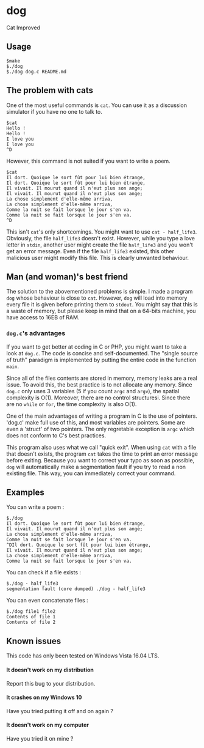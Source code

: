 # dog
Cat Improved
## Usage

    $make
    $./dog
    $./dog dog.c README.md

## The problem with cats

One of the most useful commands is `cat`. You can use it as a discussion simulator if you have no one to talk to.

    $cat
    Hello !
    Hello !
    I love you
    I love you
    ^D

However, this command is not suited if you want to write a poem.

    $cat
    Il dort. Quoique le sort fût pour lui bien étrange,
    Il dort. Quoique le sort fût pour lui bien étrange,
    Il vivait. Il mourut quand il n'eut plus son ange;
    Il vivait. Il mourut quand il n'eut plus son ange;
    La chose simplement d'elle-même arriva,
    La chose simplement d'elle-même arriva,
    Comme la nuit se fait lorsque le jour s'en va.
    Comme la nuit se fait lorsque le jour s'en va.
    ^D

This isn't `cat`'s only shortcomings. You might want to use `cat - half_life3`. Obviously, the file `half_life3` doesn't exist. However, while you type a love letter in `stdin`, another user might create the file `half_life3` and you won't get an error message. Even if the file `half_life3` existed, this other malicious user might modify this file. This is clearly unwanted behaviour.

## Man (and woman)'s best friend

The solution to the abovementioned problems is simple. I made a program `dog` whose behaviour is close to `cat`. However, `dog` will load into memory every file it is given before printing them to `stdout`. You might say that this is a waste of memory, but please keep in mind that on a 64-bits machine, you have access to 16EB of RAM.


### `dog.c`'s advantages

If you want to get better at coding in C or PHP, you might want to take a look at `dog.c`. The code is concise and self-documented. The "single source of truth" paradigm is implemented by putting the entire code in the function `main`.

Since all of the files contents are stored in memory, memory leaks are a real issue. To avoid this, the best practice is to not allocate any memory. Since `dog.c` only uses 3 variables (5 if you count `argc` and `argv`), the spatial complexity is O(1). Moreover, there are no control structuresi. Since there are no `while` or `for`, the time complexity is also O(1).

One of the main advantages of writing a program in C is the use of pointers. 'dog.c' make full use of this, and most variables are pointers. Some are even a 'struct' of two pointers. The only regretable exception is `argc` which does not conform to C's best practices.

This program also uses what we call "quick exit". When using `cat` with a file that doesn't exists, the program `cat` takes the time to print an error message before exiting. Because you want to correct your typo as soon as possible, `dog` will automatically make a segmentation fault if you try to read a non existing file. This way, you can immediately correct your command.

## Examples

You can write a poem :

    $./dog
    Il dort. Quoique le sort fût pour lui bien étrange,
    Il vivait. Il mourut quand il n'eut plus son ange;
    La chose simplement d'elle-même arriva,
    Comme la nuit se fait lorsque le jour s'en va.
    ^DIl dort. Quoique le sort fût pour lui bien étrange,
    Il vivait. Il mourut quand il n'eut plus son ange;
    La chose simplement d'elle-même arriva,
    Comme la nuit se fait lorsque le jour s'en va.

You can check if a file exists :

    $./dog - half_life3
    segmentation fault (core dumped) ./dog - half_life3

You can even concatenate files :

    $./dog file1 file2
    Contents of file 1
    Contents of file 2

## Known issues

This code has only been tested on Windows Vista 16.04 LTS.

#### It doesn't work on my distribution
Report this bug to your distribution.

#### It crashes on my Windows 10
Have you tried putting it off and on again ?

#### It doesn't work on my computer
Have you tried it on mine ?
